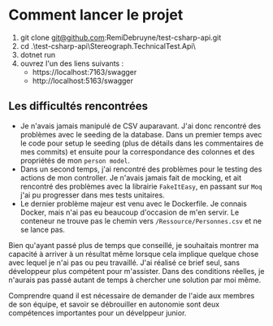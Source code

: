 # Comment lancer le projet

1. git clone git@github.com:RemiDebruyne/test-csharp-api.git
2. cd .\test-csharp-api\Stereograph.TechnicalTest.Api\
3. dotnet run
4. ouvrez l'un des liens suivants :
   - https://localhost:7163/swagger
   - http://localhost:5163/swagger

## Les difficultés rencontrées

- Je n'avais jamais manipulé de CSV auparavant. J'ai donc rencontré des problèmes avec le seeding de la database. Dans un premier temps avec le code pour setup le seeding (plus de détails dans les commentaires de mes commits) et ensuite pour la correspondance des colonnes et des propriétés de mon `person model`.
- Dans un second temps, j'ai rencontré des problèmes pour le testing des actions de mon controller. Je n'avais jamais fait de mocking, et ait rencontré des problèmes avec la librairie `FakeItEasy`, en passant sur `Moq` j'ai pu progresser dans mes tests unitaires.
- Le dernier problème majeur est venu avec le Dockerfile. Je connais Docker, mais n'ai pas eu beaucoup d'occasion de m'en servir. Le conteneur ne trouve pas le chemin vers `/Ressource/Personnes.csv` et ne se lance pas.

Bien qu'ayant passé plus de temps que conseillé, je souhaitais montrer ma capacité à arriver à un résultat même lorsque cela implique quelque chose avec lequel je n'ai pas ou peu travaillé. J'ai réalisé ce brief seul, sans développeur plus compétent pour m'assister. Dans des conditions réelles, je n'aurais pas passé autant de temps à chercher une solution par moi même.

Comprendre quand il est nécessaire de demander de l'aide aux membres de son équipe, et savoir se débrouiller en autonomie sont deux compétences importantes pour un dévelppeur junior.
